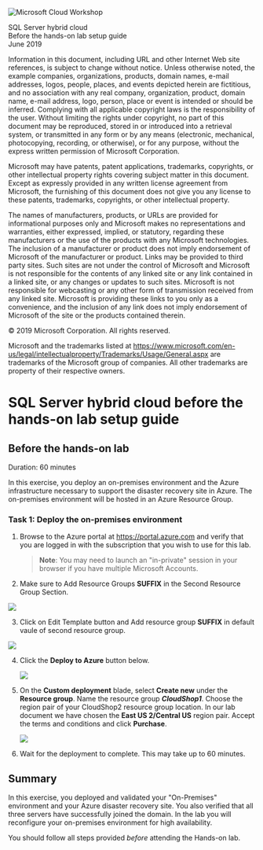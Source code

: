 ![Microsoft Cloud Workshop](https://github.com/Microsoft/MCW-Template-Cloud-Workshop/raw/master/Media/ms-cloud-workshop.png "Microsoft Cloud Workshop")

<div class="MCWHeader1">
SQL Server hybrid cloud
</div>

<div class="MCWHeader2">
Before the hands-on lab setup guide
</div>

<div class="MCWHeader3">
June 2019
</div>


Information in this document, including URL and other Internet Web site references, is subject to change without notice. Unless otherwise noted, the example companies, organizations, products, domain names, e-mail addresses, logos, people, places, and events depicted herein are fictitious, and no association with any real company, organization, product, domain name, e-mail address, logo, person, place or event is intended or should be inferred. Complying with all applicable copyright laws is the responsibility of the user. Without limiting the rights under copyright, no part of this document may be reproduced, stored in or introduced into a retrieval system, or transmitted in any form or by any means (electronic, mechanical, photocopying, recording, or otherwise), or for any purpose, without the express written permission of Microsoft Corporation.

Microsoft may have patents, patent applications, trademarks, copyrights, or other intellectual property rights covering subject matter in this document. Except as expressly provided in any written license agreement from Microsoft, the furnishing of this document does not give you any license to these patents, trademarks, copyrights, or other intellectual property.

The names of manufacturers, products, or URLs are provided for informational purposes only and Microsoft makes no representations and warranties, either expressed, implied, or statutory, regarding these manufacturers or the use of the products with any Microsoft technologies. The inclusion of a manufacturer or product does not imply endorsement of Microsoft of the manufacturer or product. Links may be provided to third party sites. Such sites are not under the control of Microsoft and Microsoft is not responsible for the contents of any linked site or any link contained in a linked site, or any changes or updates to such sites. Microsoft is not responsible for webcasting or any other form of transmission received from any linked site. Microsoft is providing these links to you only as a convenience, and the inclusion of any link does not imply endorsement of Microsoft of the site or the products contained therein.

© 2019 Microsoft Corporation. All rights reserved.

Microsoft and the trademarks listed at <https://www.microsoft.com/en-us/legal/intellectualproperty/Trademarks/Usage/General.aspx> are trademarks of the Microsoft group of companies. All other trademarks are property of their respective owners.


# SQL Server hybrid cloud before the hands-on lab setup guide 

## Before the hands-on lab

Duration: 60 minutes

In this exercise, you deploy an on-premises environment and the Azure infrastructure necessary to support the disaster recovery site in Azure. The on-premises environment will be hosted in an Azure Resource Group.

### Task 1: Deploy the on-premises environment

1. Browse to the Azure portal at <https://portal.azure.com> and verify that you are logged in with the subscription that you wish to use for this lab.

    >**Note**: You may need to launch an \"in-private\" session in your browser if you have multiple Microsoft Accounts.
    
    
2. Make sure to Add Resource Groups **SUFFIX** in the Second Resource Group Section. 

  <img
src="https://github.com/sumitmalik51/MCWsqlhybridcloud-/blob/master/Screenshot46.png">


3. Click on Edit Template button and Add resource group **SUFFIX** in default vaule of second resource group.
<img src="https://github.com/sumitmalik51/MCWsqlhybridcloud-/blob/master/Screenshot44.png">




4. Click the **Deploy to Azure** button below.

    <a href="https://portal.azure.com/#create/Microsoft.Template/uri/https%3A%2F%2Fraw.githubusercontent.com%2Fopsgility%2Fcw-sql-hybrid-cloud%2Fmaster%2Fazure-deploy.json" rel="nofollow">
    <img src="https://camo.githubusercontent.com/9285dd3998997a0835869065bb15e5d500475034/687474703a2f2f617a7572656465706c6f792e6e65742f6465706c6f79627574746f6e2e706e67" data-canonical-src="http://azuredeploy.net/deploybutton.png" style="max-width:100%;"></a>

5. On the **Custom deployment** blade, select **Create new** under the **Resource group**. Name the resource group ***CloudShop1***. Choose the region pair of your CloudShop2 resource group location. In our lab document we have chosen the **East US 2/Central US** region pair. Accept the terms and conditions and click **Purchase**.

   <img src="https://github.com/sumitmalik51/MCWsqlhybridcloud-/blob/master/images/before-the-hands-on-lab/Screenshot%20(48).png">

   

6. Wait for the deployment to complete. This may take up to 60 minutes.


## Summary

In this exercise, you deployed and validated your "On-Premises" environment and your Azure disaster recovery site. You also verified that all three servers have successfully joined the domain. In the lab you will reconfigure your on-premises environment for high availability.

You should follow all steps provided *before* attending the Hands-on lab.
